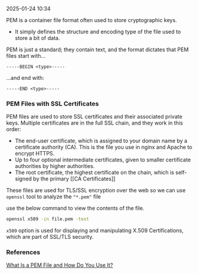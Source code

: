 
2025-01-24 10:34

PEM is a container file format often used to store cryptographic keys.
- It simply defines the structure and encoding type of the file used to store a bit of data.

PEM is just a standard; they contain text, and the format dictates that PEM files start with...
```
-----BEGIN <type>-----
```

...and end with:

```
-----END <type>-----
```
### PEM Files with SSL Certificates

PEM files are used to store SSL certificates and their associated private keys. Multiple certificates are in the full SSL chain, and they work in this order:

- The end-user certificate, which is assigned to your domain name by a certificate authority (CA). This is the file you use in nginx and Apache to encrypt HTTPS.
- Up to four optional intermediate certificates, given to smaller certificate authorities by higher authorities.
- The root certificate, the highest certificate on the chain, which is self-signed by the primary [[CA Certificates]]










These files are used for TLS/SSL encryption over the web so we can use `openssl` tool to analyze the `"*.pem"` file

use the below command to view the contents of the file.
```sh
openssl x509 -in file.pem -text
```
`x509` option is used for displaying and manipulating X.509 Certifications, which are part of SSL/TLS security.

### References
[What Is a PEM File and How Do You Use It?](https://www.howtogeek.com/devops/what-is-a-pem-file-and-how-do-you-use-it/)